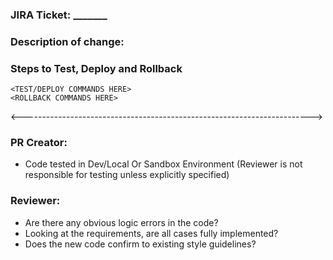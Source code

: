 ### JIRA Ticket: _______

### Description of change:


### Steps to Test, Deploy and Rollback
```
<TEST/DEPLOY COMMANDS HERE>
<ROLLBACK COMMANDS HERE>
```
<------------------------------------------------------------------------>
### PR Creator:

* Code tested in Dev/Local Or Sandbox Environment (Reviewer is not responsible for testing unless explicitly specified)

### Reviewer:

* Are there any obvious logic errors in the code?
* Looking at the requirements, are all cases fully implemented?
* Does the new code confirm to existing style guidelines?



